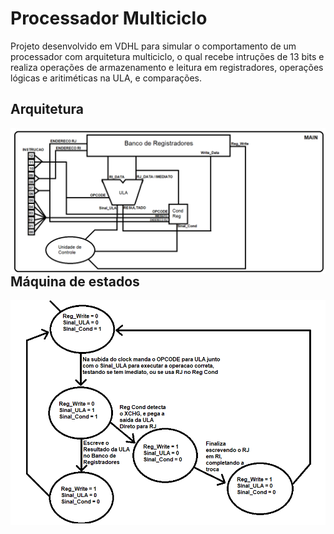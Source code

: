 # Processador Multiciclo

Projeto desenvolvido em VDHL para simular o comportamento de um processador com arquitetura multiciclo, o qual recebe intruções de 13 bits e realiza operações de armazenamento e leitura em registradores, operações lógicas e aritiméticas na ULA, e comparações.

## Arquitetura

<img src="https://raw.githubusercontent.com/marcelodib/processador-multiciclo/master/assets/arquitetura.png" alt="arquitetura multiciclo" align="left" />


## Máquina de estados

<img src="https://raw.githubusercontent.com/marcelodib/processador-multiciclo/master/assets/maquina-de-estados.png" alt="maquina de estados" align="left" />
